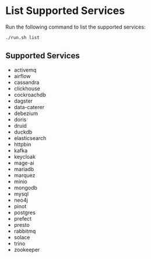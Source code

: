 # List Supported Services

Run the following command to list the supported services:

```bash
./run.sh list
```

## Supported Services

- activemq
- airflow
- cassandra
- clickhouse
- cockroachdb
- dagster
- data-caterer
- debezium
- doris
- druid
- duckdb
- elasticsearch
- httpbin
- kafka
- keycloak
- mage-ai
- mariadb
- marquez
- minio
- mongodb
- mysql
- neo4j
- pinot
- postgres
- prefect
- presto
- rabbitmq
- solace
- trino
- zookeeper
